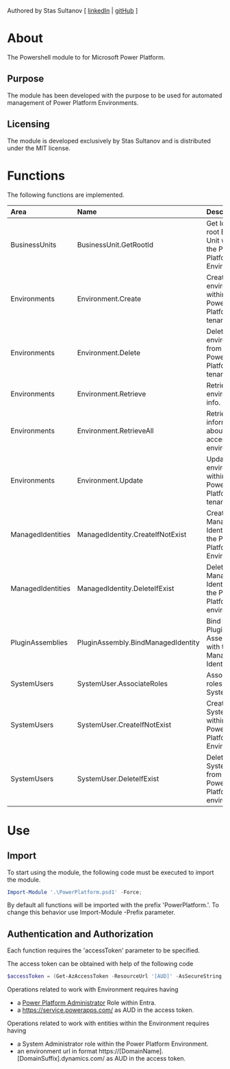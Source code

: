 Authored by Stas Sultanov [ [linkedIn](https://www.linkedin.com/in/stas-sultanov) | [gitHub](https://github.com/stas-sultanov) ]

# About

The Powershell module to  for Microsoft Power Platform.

## Purpose

The module has been developed with the purpose to be used for automated management of Power Platform Environments.

## Licensing

The module is developed exclusively by Stas Sultanov and is distributed under the MIT license.

# Functions

The following functions are implemented.

| Area              | Name                               | Description
| :--               | :---                               | :---
| BusinessUnits     | BusinessUnit.GetRootId             | Get Id of the root Business Unit within the Power Platform Environment.
| Environments      | Environment.Create                 | Create an environment within the Power Platform tenant.
| Environments      | Environment.Delete                 | Delete an environment from the Power Platform tenant.
| Environments      | Environment.Retrieve               | Retrieve an environment info.
| Environments      | Environment.RetrieveAll            | Retrieve information about all accessible environments.
| Environments      | Environment.Update                 | Update an environment within the Power Platform tenant.
| ManagedIdentities | ManagedIdentity.CreateIfNotExist   | Create a Managed Identity within the Power Platform Environment.
| ManagedIdentities | ManagedIdentity.DeleteIfExist      | Delete a Managed Identity from the Power Platform environment.
| PluginAssemblies  | PluginAssembly.BindManagedIdentity | Bind the Plugin Assembly with the Managed Identity.
| SystemUsers       | SystemUser.AssociateRoles          | Associate roles to the System User.
| SystemUsers       | SystemUser.CreateIfNotExist        | Create a System User within the Power Platform Environment.
| SystemUsers       | SystemUser.DeleteIfExist           | Delete a System User from the Power Platform environment.

# Use

## Import

To start using the module, the following code must be executed to import the module.

```powershell
Import-Module '.\PowerPlatform.psd1' -Force;
```

By default all functions will be imported with the prefix 'PowerPlatform.'.
To change this behavior use Import-Module -Prefix parameter.

## Authentication and Authorization

Each function requires the 'accessToken' parameter to be specified.


The access token can be obtained with help of the following code
```powershell
$accessToken = (Get-AzAccessToken -ResourceUrl '[AUD]' -AsSecureString).Token;
```


Operations related to work with Environment requires having
- a [Power Platform Administrator](https://learn.microsoft.com/entra/identity/role-based-access-control/permissions-reference#power-platform-administrator) Role within Entra.
- a https://service.powerapps.com/ as AUD in the access token.


Operations related to work with entities within the Environment requires having
- a System Administrator role within the Power Platform Environment.
- an environment url in format https://[DomainName].[DomainSuffix].dynamics.com/ as AUD in the access token.

